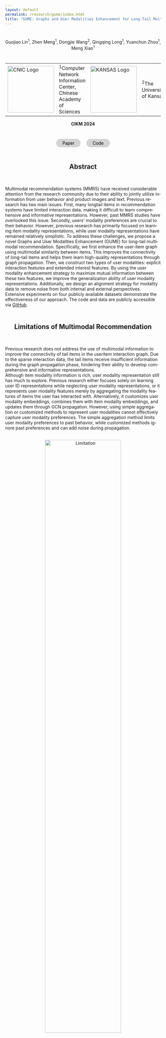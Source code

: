 ```yaml
---
layout: default
permalink: /research/gume/index.html
title: "GUME: Graphs and User Modalities Enhancement for Long-Tail Multimodal Recommendation"
---
```


<div style="text-align: center;margin-top: 40px;">
  <a href="https://guojiaolin.github.io/" style="text-decoration: none; color: inherit;" onmouseover="this.style.color='blue'" onmouseout="this.style.color='inherit'">Guojiao Lin<sup>1</sup></a>, 
  <a href="https://people.ucas.ac.cn/~0064421" style="text-decoration: none; color: inherit;" onmouseover="this.style.color='blue'" onmouseout="this.style.color='inherit'">Zhen Meng<sup>1</sup></a>, 
  <a href="https://wangdongjie100.github.io/" style="text-decoration: none; color: inherit;" onmouseover="this.style.color='blue'" onmouseout="this.style.color='inherit'">Dongjie Wang<sup>2</sup></a>, 
  <a href="https://scholar.google.com.hk/citations?user=283USTgAAAAJ&hl=zh-CN&oi=sra" style="text-decoration: none; color: inherit;" onmouseover="this.style.color='blue'" onmouseout="this.style.color='inherit'">Qingqing Long<sup>1</sup></a>, 
  <a href="https://scholar.google.com.hk/citations?user=r7_Yfj8AAAAJ&hl=zh-CN&oi=sra" style="text-decoration: none; color: inherit;" onmouseover="this.style.color='blue'" onmouseout="this.style.color='inherit'">Yuanchun Zhou<sup>1</sup></a>, 
  <a href="https://coco11563.github.io/" style="text-decoration: none; color: inherit;" onmouseover="this.style.color='blue'" onmouseout="this.style.color='inherit'">Meng Xiao<sup>1</sup></a>
</div>

<table style="margin-top: 40px;">
  <tr>
    <td><img src="/mypaper/GUME/images/cnic.jpg" alt="CNIC Logo" width="150"></td>
    <td><sup>1</sup>Computer Network Information Center, Chinese Academy of Sciences</td>
    <td><img src="/mypaper/GUME/images/KU.png" alt="KANSAS Logo" width="150"></td>
    <td><sup>2</sup>The University of Kansas</td>
  </tr>
</table>

<div style="text-align: center;"><strong>CIKM 2024</strong></div>

<div style="text-align: center; margin-top: 40px;">
  <a href="https://arxiv.org/abs/2407.12338" target="_blank" style="text-decoration:none; background-color: #d3d3d3; color: black; padding: 5px 20px; border-radius: 20px; margin-right: 15px; display: inline-block;">
    Paper
  </a>
  <a href="https://github.com/NanGongNingYi/GUME" target="_blank" style="text-decoration:none; background-color: #d3d3d3; color: black; padding: 5px 20px; border-radius: 20px; display: inline-block;">
    Code
  </a>
</div>

<h2 style="text-align: center; margin-top: 50px; margin-bottom: 50px;">Abstract</h2>
<div style="overflow-wrap: break-word; word-wrap: break-word; hyphens: auto;" lang="en">
Multimodal recommendation systems (MMRS) have received considerable attention from the research community due to their ability to jointly utilize information from user behavior and product images and text. Previous research has two main issues. First, many longtail items in recommendation systems have limited interaction data, making it difficult to learn comprehensive and informative representations. However, past MMRS studies have overlooked this issue. Secondly, users’ modality preferences are crucial to their behavior. However, previous research has primarily focused on learning item modality representations, while user modality representations have remained relatively simplistic. To address these challenges, we propose a novel Graphs and User Modalities Enhancement (GUME) for long-tail multimodal recommendation. Specifically, we first enhance the user-item graph using multimodal similarity between items. This improves the connectivity of long-tail items and helps them learn high-quality representations through graph propagation. Then, we construct two types of user modalities: explicit interaction features and extended interest features. By using the user modality enhancement strategy to maximize mutual information between these two features, we improve the generalization ability of user modality representations. Additionally, we design an alignment strategy for modality data to remove noise from both internal and external perspectives. Extensive experiments on four publicly available datasets demonstrate the effectiveness of our approach. The code and data are publicly accessible via <a href="https://github.com/NanGongNingYi/GUME" target="_blank">GitHub</a>.
</div>

<h2 style="text-align: center; margin-top: 50px; margin-bottom: 50px;">Limitations of Multimodal Recommendation</h2>
<div style="overflow-wrap: break-word; word-wrap: break-word; hyphens: auto;" lang="en">
Previous research does not address the use of multimodal information to improve the connectivity of tail items in the useritem interaction graph. Due to the sparse interaction data, the tail items receive insufficient information during the graph propagation phase, hindering their ability to develop comprehensive and informative representations.
</div>

<div style="overflow-wrap: break-word; word-wrap: break-word; hyphens: auto;" lang="en">
Although item modality information is rich, user modality representation still has much to explore. Previous research either focuses solely on learning user ID representations while neglecting user modality representations, or it represents user modality features merely by aggregating the modality features of items the user has interacted with. Alternatively, it customizes user modality embeddings, combines them with item modality embeddings, and updates them through GCN propagation. However, using simple aggregation or customized methods to represent user modalities cannot effectively capture user modality preferences. The simple aggregation method limits user modality preferences to past behavior, while customized methods ignore past preferences and can add noise during propagation.
</div>

<div style="text-align: center;">
<img src="/mypaper/GUME/images/limitation.png" alt="Limitation" style="margin-top: 30px; margin-bottom: 0px; width: 70%; max-width: 500px; height: auto;">
</div>

<h2 style="text-align: center; margin-top: 50px; margin-bottom: 50px;">Method</h2>

<h3 style="margin-top: 30px; margin-bottom: 30px;">Enhancing User-Item Graph</h3>
<div style="overflow-wrap: break-word; word-wrap: break-word; hyphens: auto;" lang="en">
We introduce a strategy based on multimodal similarity to identify semantic neighbors. Specifically, this is implemented by utilizing the modality item graph. This graph keeps only the top-k neighbors with the highest similarity scores for each item, and we use it to identify items that are similar to the target item across multiple modalities (textual and visual). We then define these items as the semantic neighbors of the target item.
</div>

<h3 style="margin-top: 30px; margin-bottom: 30px;">The overview of GUME</h3>
<div style="overflow-wrap: break-word; word-wrap: break-word; hyphens: auto;" lang="en">
We first utilize a graph convolutional network to extract explicit interaction features and extended interest features. Then, we separate and aggregate the attributes of the explicit interaction features to achieve denoising. We maximize the mutual information between explicit interaction features and extended interest features. Finally, we align information within internal modalities as well as between modalities and external behaviors.
</div>

<div style="text-align: center;">
  <img src="/mypaper/GUME/images/method.png" alt="Method" style="margin-top: 30px; margin-bottom: 10px; max-width: 100%; height: auto;">
</div>

<h3 style="margin-top: 30px; margin-bottom: 30px;">The main contributions</h3>
<div style="overflow-wrap: break-word; word-wrap: break-word; hyphens: auto;" lang="en">
  <strong>•</strong> We propose a strategy to enhance user-item graphs based on multimodal similarity, improving the connectivity of tail items.<br>
  <strong>•</strong> We develop a user modality enhancement strategy that improves the generalization ability of user modality representations, enabling them to effectively adapt to new products or changes in user behavior, even without direct interaction data.<br>
  <strong>•</strong> We design an alignment strategy from internal and external perspectives to capture commonalities within modalities as well as between modalities and external behaviors, thereby achieving a denoising effect.<br>
  <strong>•</strong> We conduct comprehensive experiments on four public Amazon datasets to demonstrate the unique advantages of our GUME.
</div>

<h2 style="text-align: center; margin-top: 50px; margin-bottom: 50px;">Experiments</h2>

<h3 style="margin-top: 30px; margin-bottom: 30px;">Performance Comparison</h3>
<div style="overflow-wrap: break-word; word-wrap: break-word; hyphens: auto;" lang="en">
Our GUME model achieved excellent performance across multiple metrics, surpassing traditional recommendation models and multimodal recommendation models. Specifically, in terms of Recall@20 for Sports, Clothing, and Electronics, GUME outperforms the best baseline by 2.28%, 3.54%, and 3.82% respectively; while in terms of NDCG@20, it shows improvements of 3.13%, 5.67%, and 2.65%. On the Baby dataset, GUME ties with the best baseline in Recall@20 and improves by 2.22% over the best baseline in NDCG@20. The results validate the effectiveness of our GUME.
</div>

<div style="text-align: center;">
<img src="/mypaper/GUME/images/performance.png" alt="Performance" style="margin-top: 30px; margin-bottom: 10px; max-width: 100%; height: auto;">
</div>

<h3 style="margin-top: 30px; margin-bottom: 30px;">Ablation Study</h3>
<div style="overflow-wrap: break-word; word-wrap: break-word; hyphens: auto;" lang="en">
In our work, GUME comprises the modules Graph Enhancement, Alignment for Capturing Commonalities and User Modality Augment. To thoroughly examine the impact of these modules, we conduct comprehensive ablation studies. We use "w/o XX" to denote the absence of a specific module, meaning "without XX".
</div>

<div style="text-align: center;">
<img src="/mypaper/GUME/images/ablation.png" alt="Ablation Study" style="margin-top: 30px; margin-bottom: 10px; max-width: 70%; height: auto;">
</div>

<h3 style="margin-top: 30px; margin-bottom: 30px;">Comparisons on Tail Items Performance</h3>
<div style="overflow-wrap: break-word; word-wrap: break-word; hyphens: auto;" lang="en">
To validate whether enhancing the user-item graph based on multimodal similarity can improve the recommendation performance for tail items, we conducted experiments on the Clothing dataset. Specifically, we divided items into five equally sized groups according to the node degree in the user-item bipartite graph, as shown in Figure 2. In recommendation systems, 20% of items account for 80% of interactions. Therefore, we define the top 1/5 of items as head items, while the remaining 4/5 are defined as tail items. The larger the x-axis value, the lower the node degree, and the less popular the item. We compared the performance of GUME, w/o GE, and MENTOR.
</div>
<div style="overflow-wrap: break-word; word-wrap: break-word; hyphens: auto;" lang="en">
The results show that graph enhancement can improve the recommendation performance for tail items. Although removing graph enhancement can improve the recommendation performance for head items, the overall performance decreases due to the decline in tail item performance, which is consistent with the findings of GALORE. Additionally, GUME outperforms MENTOR for both head and tail items, indicating that our graph enhancement strategy effectively improves recommendation performance for long-tail distribution data.
</div>
<div style="text-align: center;">
<img src="/mypaper/GUME/images/long_tail.png" alt="Comparisons" style="margin-top: 30px; margin-bottom: 10px; max-width: 80%; height: auto;">
</div>

<h3 style="margin-top: 30px; margin-bottom: 30px;">Visualization Analysis</h3>
<div style="overflow-wrap: break-word; word-wrap: break-word; hyphens: auto;" lang="en">
To further validate the effectiveness of the user modality enhancement component, we visualize the distribution of user modality representations within the Sports dataset. We compare two models, w/o UM and GUME, as mentioned in ablation study. Specifically, we randomly select 1000 user instances from the Sports dataset and employ t-SNE to map the user modality representations to two-dimensional space.
</div>
<div style="overflow-wrap: break-word; word-wrap: break-word; hyphens: auto;" lang="en">
The results, illustrated in figure 3, show that the user modality distribution of GUME is more uniform, while the distribution of w/o UM is more dispersed. Previous research has demonstrated that the uniformity of representation significantly influences recommendation performance. This explains why GUME is effective in enhancing user modality representation.
</div>
<div style="text-align: center;">
<img src="/mypaper/GUME/images/distribution.png" alt="Visualization" style="margin-top: 30px; margin-bottom: 10px; max-width: 76%; height: auto;">
</div>

<h2 style="text-align: center; margin-top: 50px; margin-bottom: 50px;">BibTeX</h2>
<div style="background-color: #f5f5f5; padding: 20px; border-radius: 5px; font-family: monospace; white-space: pre-wrap; line-height: 1.5;">
@article{lin2024gume,<br>
title={GUME: Graphs and User Modalities Enhancement for Long-Tail Multimodal Recommendation},<br>
author={Lin, Guojiao and Meng, Zhen and Wang, Dongjie and Long, Qingqing and Zhou, Yuanchun and Xiao, Meng},<br>
journal={arXiv preprint arXiv:2407.12338},<br>
year={2024}<br>
}
</div>